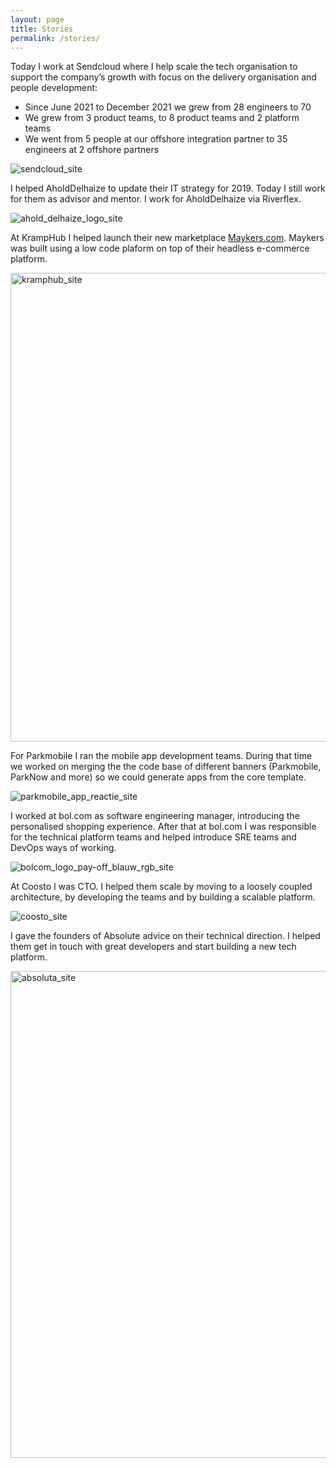 ```yaml
---
layout: page
title: Stories
permalink: /stories/
---
```


Today I work at Sendcloud where I help scale the tech organisation to support the company’s growth with focus on the delivery organisation and people development:
- Since June 2021 to December 2021 we grew from 28 engineers to 70
- We grew from 3 product teams, to 8 product teams and 2 platform teams
- We went from 5 people at our offshore integration partner to 35 engineers at 2 offshore partners

![sendcloud_site](https://user-images.githubusercontent.com/5676977/135763587-55ab5579-03c5-4229-b616-497945d2d225.png)

I helped AholdDelhaize to update their IT strategy for 2019. Today I still work for them as advisor and mentor. I work for AholdDelhaize via Riverflex.

![ahold_delhaize_logo_site](https://user-images.githubusercontent.com/5676977/135763933-f3148f56-df46-40e4-ad1a-86b5ae1774b7.png)

At KrampHub I helped launch their new marketplace <a href="www.maykers.com">Maykers.com</a>. Maykers was built using a low code plaform on top of their headless e-commerce platform.

<img width="750" alt="kramphub_site" src="https://user-images.githubusercontent.com/5676977/135763693-3eae37aa-ce44-402f-b6bf-4738692d539e.png">

For Parkmobile I ran the mobile app development teams. During that time we worked on merging the the code base of different banners (Parkmobile, ParkNow and more) so we could generate apps from the core template.

![parkmobile_app_reactie_site](https://user-images.githubusercontent.com/5676977/135763853-bb7f5b02-6594-4bc9-9d04-4af218516b77.jpeg)

I worked at bol.com as software engineering manager, introducing the personalised shopping experience. After that at bol.com I was responsible for the technical platform teams and helped introduce SRE teams and DevOps ways of working.

![bolcom_logo_pay-off_blauw_rgb_site](https://user-images.githubusercontent.com/5676977/135763885-a7e039ad-a98a-439c-b0ba-3b1353f48e63.jpeg)

At Coosto I was CTO. I helped them scale by moving to a loosely coupled architecture, by developing the teams and by building a scalable platform.

![coosto_site](https://user-images.githubusercontent.com/5676977/135763995-7a3291cc-02d6-4b6b-be11-f4cb2661ee03.png)

I gave the founders of Absolute advice on their technical direction. I helped them get in touch with great developers and start building a new tech platform.

<img width="779" alt="absoluta_site" src="https://user-images.githubusercontent.com/5676977/135764038-3b82fa14-3677-4118-acbf-234c9f11f6f6.png">
